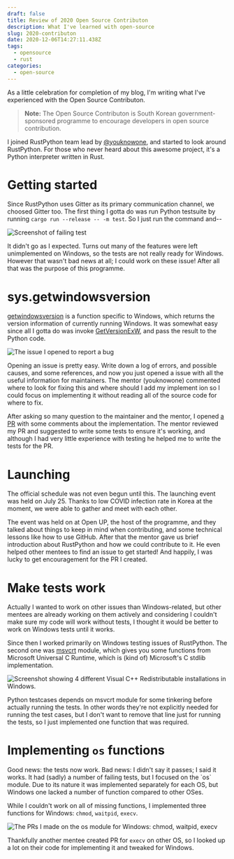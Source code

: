 ```yaml
---
draft: false
title: Review of 2020 Open Source Contributon
description: What I've learned with open-source
slug: 2020-contributon
date: 2020-12-06T14:27:11.438Z
tags:
  - opensource
  - rust
categories:
  - open-source
---
```

As a little celebration for completion of my blog, I'm writing what I've experienced with the Open Source Contributon.

> **Note:** The Open Source Contributon is South Korean government-sponsored programme to encourage developers in open source contribution.

I joined RustPython team lead by [@youknowone](https://github.com/youknowone), and started to look around RustPython. For those who never heard about this awesome project, it's a Python interpreter written in Rust.

# Getting started

Since RustPython uses Gitter as its primary communication channel, we choosed Gitter too. The first thing I gotta do was run Python testsuite by running `cargo run --release -- -m test`. So I just run the command and--

![Screenshot of failing test](/images/uploads/1.png)

It didn't go as I expected. Turns out many of the features were left unimplemented on Windows, so the tests are not really ready for Windows. However that wasn't bad news at all; I could work on these issue! After all that was the purpose of this programme.

# sys.getwindowsversion

[getwindowsversion](https://docs.python.org/3.8/library/sys.html#sys.getwindowsversion) is a function specific to Windows, which returns the version information of currently running Windows. It was somewhat easy since all I gotta do was invoke [GetVersionExW](https://docs.microsoft.com/en-us/windows/win32/api/sysinfoapi/nf-sysinfoapi-getversionexw), and pass the result to the Python code.

![The issue I opened to report a bug](/images/uploads/getwindowsversion-issue.png)

Opening an issue is pretty easy. Write down a log of errors, and possible causes, and some references, and now you just opened a issue with all the useful information for maintainers. The mentor (youknowone) commented where to look for fixing this and where should I add my implement ion so I could focus on implementing it without reading all of the source code for where to fix.

After asking so many question to the maintainer and the mentor, I opened [a PR](https://github.com/RustPython/RustPython/pull/2002) with some comments about the implementation. The mentor reviewed my PR and suggested to write some tests to ensure it's working, and although I had very little experience with testing he helped me to write the tests for the PR.

# Launching

The official schedule was not even begun until this. The launching event was held on July 25. Thanks to low COVID infection rate in Korea at the moment, we were able to gather and meet with each other.

The event was held on at Open UP, the host of the programme, and they talked about things to keep in mind when contributing, and some technical lessons like how to use GitHub. After that the mentor gave us brief introduction about RustPython and how we could contribute to it. He even helped other mentees to find an issue to get started! And happily, I was lucky to get encouragement for the PR I created.

# Make tests work

Actually I wanted to work on other issues than Windows-related, but other mentees are already working on them actively and considering I couldn't make sure my code will work without tests, I thought it would be better to work on Windows tests until it works.

Since then I worked primarily on Windows testing issues of RustPython. The second one was [msvcrt](https://docs.python.org/3.8/library/msvcrt.html) module, which gives you some functions from Microsoft Universal C Runtime, which is (kind of) Microsoft's C stdlib implementation.

![Screenshot showing 4 different Visual C++ Redistributable installations in Windows.](https://www.howtogeek.com/wp-content/uploads/2016/05/xc_1-650x495.png.pagespeed.gp+jp+jw+pj+ws+js+rj+rp+rw+ri+cp+md.ic.CStp5Wwbpz.png)

Python testcases depends on msvcrt module for some tinkering before actually running the tests. In other words they're not explicitly needed for running the test cases, but I don't want to remove that line just for running the tests, so I just implemented one function that was required.

# Implementing `os` functions

Good news: the tests now work. Bad news: I didn't say it passes; I said it works. It had (sadly) a number of failing tests, but I focused on the \`os\` module. Due to its nature it was implemented separately for each OS, but Windows one lacked a number of function compared to other OSes.

While I couldn't work on all of missing functions, I implemented three functions for Windows: `chmod`, `waitpid`, `execv`.

![The PRs I made on the os module for Windows: chmod, waitpid, execv](/images/uploads/prs.png)

Thankfully another mentee created PR for `execv` on other OS, so I looked up a lot on their code for implementing it and tweaked for Windows.